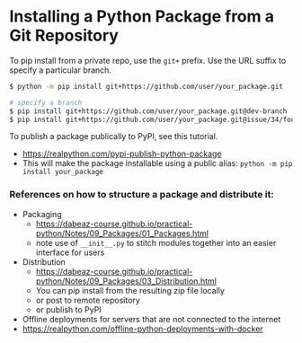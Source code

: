 # Installing a Python Package from a Git Repository

To pip install from a private repo, use the `git+` prefix. Use the URL suffix to specify a particular branch.
```bash
$ python -m pip install git+https://github.com/user/your_package.git

# specify a branch
$ pip install git+https://github.com/user/your_package.git@dev-branch
$ pip install git+https://github.com/user/your_package.git@issue/34/foo-0.6
```

To publish a package publically to PyPI, see this tutorial.
* https://realpython.com/pypi-publish-python-package
* This will make the package installable using a public alias: `python -m pip install your_package`

### References on how to structure a package and distribute it:
* Packaging
  * https://dabeaz-course.github.io/practical-python/Notes/09_Packages/01_Packages.html
  * note use of `__init__.py` to stitch modules together into an easier interface for users  
* Distribution
  * https://dabeaz-course.github.io/practical-python/Notes/09_Packages/03_Distribution.html
  * You can pip install from the resulting zip file locally
  * or post to remote repository
  * or publish to PyPI
* Offline deployments for servers that are not connected to the internet
 * https://realpython.com/offline-python-deployments-with-docker
